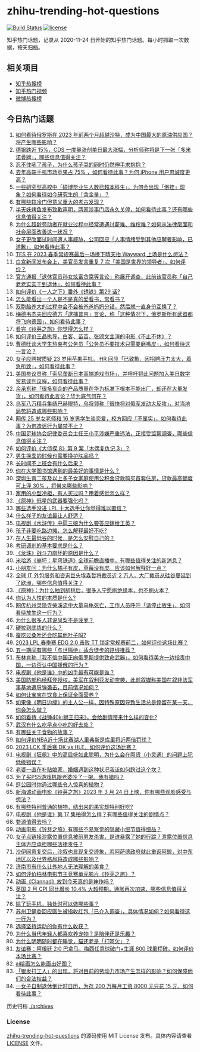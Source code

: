 # zhihu-trending-hot-questions

[![Build Status](https://github.com/justjavac/zhihu-trending-hot-questions/workflows/ci/badge.svg?branch=master)](https://github.com/justjavac/zhihu-trending-hot-questions/actions)
[![license](https://img.shields.io/github/license/justjavac/zhihu-trending-hot-questions)](https://github.com/justjavac/zhihu-trending-hot-questions/blob/master/LICENSE)

知乎热门话题，记录从 2020-11-24
日开始的知乎热门话题。每小时抓取一次数据，按天[归档](./archives)。

## 相关项目

- [知乎热搜榜](https://github.com/justjavac/zhihu-trending-top-search)
- [知乎热门视频](https://github.com/justjavac/zhihu-trending-hot-video)
- [微博热搜榜](https://github.com/justjavac/weibo-trending-hot-search)

## 今日热门话题

<!-- BEGIN -->
<!-- 最后更新时间 Sat Mar 25 2023 10:32:22 GMT+0800 (China Standard Time) -->

1. [如何看待俄罗斯在 2023 年前两个月超越沙特，成为中国最大的原油供应国？将产生哪些影响？](https://www.zhihu.com/question/590925316)
1. [德银跌近 15%，CDS 一度暴涨创单日最大涨幅，分析师称将是下一张「多米诺骨牌」，哪些信息值得关注？](https://www.zhihu.com/question/591676847)
1. [忍不住吼了孩子，为什么孩子哭的同时仍然伸手求抱抱？](https://www.zhihu.com/question/590903773)
1. [去年高端手机市场苹果占 75% ，如何看待此事？为何 iPhone 用户忠诚度更高？](https://www.zhihu.com/question/590943803)
1. [一些研究型高校中「硕博毕业生人数已超本科生」，为何会出现「倒挂」现象？如何看待如今研究生的「含金量」？](https://www.zhihu.com/question/591395033)
1. [有哪些较冷门但意义重大的考古发现？](https://www.zhihu.com/question/476353592)
1. [半天妖烤鱼发布致歉声明，两家涉事门店永久关停，如何看待此事？还有哪些信息值得关注？](https://www.zhihu.com/question/591582030)
1. [为什么超龄劳动者在就业过程中经常遭遇讨薪难、维权难？如何从法律层面和社会层面改善这一状况？](https://www.zhihu.com/question/591704595)
1. [女子更改面试时间遭人事威胁，公司回应「人事情绪受到其他应聘者影响，已道歉」，如何看待此事？](https://www.zhihu.com/question/591607252)
1. [TES 在 2023 春季常规赛最后一场换下晴天抬 Wayward 上场是什么想法？](https://www.zhihu.com/question/591390232)
1. [白宫新闻发布会上，美官员发言重复 7 次「美国是世界的领导者」，如何评价？](https://www.zhihu.com/question/591603464)
1. [官方通报「退休官员孙女炫富贪腐等言论」称展开调查，此前该官员称「自己老老实实干到退休」，如何看待此事？](https://www.zhihu.com/question/591603937)
1. [如何评价《一人之下》番外《锈铁》第29 话?](https://www.zhihu.com/question/591725076)
1. [怎么能看出一个人是不是真的爱看书，常看书？](https://www.zhihu.com/question/21078610)
1. [双胞胎养大的过程中会不会被爸爸妈妈分错，然后就一直身份互换了？](https://www.zhihu.com/question/591146404)
1. [梅德韦杰夫回应德方「逮捕普京」言论，称「这种情况下，俄罗斯所有武器都将飞向德国」，如何看待此事？](https://www.zhihu.com/question/591587319)
1. [看完《铃芽之旅》你觉得怎么样？](https://www.zhihu.com/question/591630080)
1. [如何评价王晶执导，白客、苗苗、张颂文主演的电影《不止不休》？](https://www.zhihu.com/question/591423485)
1. [曹德旺谈大学生热衷考公务员「公务员不要技术只需要磨嘴皮」，如何看待这一言论？](https://www.zhihu.com/question/591424634)
1. [女子应聘被质疑 23 岁用苹果手机， HR 回应「已致歉，因招聘压力太大，着急所致」，如何看待此事？](https://www.zhihu.com/question/591353535)
1. [美国参议员称「索尼垄断日本高端游戏市场」，并呼吁将此问题加入美日数字贸易谈判议程，如何看待此事？](https://www.zhihu.com/question/591593589)
1. [余承东称「很多车企的产品质量在华为标准下根本不能出厂，却还在大量发货」，如何看待此言论？华为底气何在？](https://www.zhihu.com/question/591581286)
1. [乌军八万精兵集结巴赫穆特，乌将领称「很快将对俄军发动大反攻」，对当地局势将造成哪些影响？](https://www.zhihu.com/question/591593319)
1. [网传 25 岁女老师和 16 岁男学生谈恋爱，校方回应「不属实」，如何看待此事？为何造谣行为屡禁不止？](https://www.zhihu.com/question/591447486)
1. [中国足球协会纪律委员会主任王小平涉嫌严重违法，正接受监察调查，哪些信息值得关注？](https://www.zhihu.com/question/591575565)
1. [如何评价《大侦探 8》第 9 案「木偶复仇记 3」？](https://www.zhihu.com/question/591367551)
1. [男生换季的时候也需要换护肤品吗？](https://www.zhihu.com/question/590790610)
1. [长时间不上班会有什么后果？](https://www.zhihu.com/question/589838903)
1. [你在大学图书馆遇到的最美好的事情是什么？](https://www.zhihu.com/question/590029365)
1. [深圳生育二孩及以上多子女家庭使用公积金贷款购买首套住房，贷款最高额度可上浮 30% ，将带来哪些影响？](https://www.zhihu.com/question/591615116)
1. [家用的小型冷柜，有人买过吗？用着感觉怎么样？](https://www.zhihu.com/question/327786985)
1. [《原神》低星的武器要强化吗？](https://www.zhihu.com/question/552630570)
1. [哪些选手没进 LPL 十大选手让你觉得难以置信？](https://www.zhihu.com/question/591397182)
1. [什么样子的友谊最让人舒适？](https://www.zhihu.com/question/591125512)
1. [电视剧《水浒传》中扈三娘为什么要答应嫁给王英？](https://www.zhihu.com/question/590304709)
1. [孩子非要吃路边摊，怎么解释最好不吃?](https://www.zhihu.com/question/587272215)
1. [在人生最低谷的时候，是怎么安慰自己的？](https://www.zhihu.com/question/591237683)
1. [考研调剂的基本要求是什么？](https://www.zhihu.com/question/583910350)
1. [《龙珠》战斗力崩坏的原因是什么？](https://www.zhihu.com/question/551150449)
1. [米哈游《崩坏：星穹铁道》全球前瞻直播中，有哪些值得关注的新消息？](https://www.zhihu.com/question/591658905)
1. [小朋友问：为什么橘子有皮，草莓没有皮。应该如何解释好一点？](https://www.zhihu.com/question/591261072)
1. [全球 IT 外包服务和咨询巨头埃森哲将裁员近 2 万人，大厂裁员从硅谷蔓延到了欧洲，哪些信息值得关注？](https://www.zhihu.com/question/591559359)
1. [《原神》：为什么抽到胡桃后，很多人宁愿刷绝缘本，也不刷火本？](https://www.zhihu.com/question/591318731)
1. [你认为人性的本质是什么?](https://www.zhihu.com/question/590254263)
1. [网传杭州灵隐寺旁溪流中大量乌龟死亡，工作人员呼吁「请停止放生」，如何看待放生这一行为？](https://www.zhihu.com/question/591755797)
1. [为什么很多人非说凤梨不是菠萝？](https://www.zhihu.com/question/315955020)
1. [硬拉到底练的什么？](https://www.zhihu.com/question/590181931)
1. [蚕吃过桑叶还会吃其他叶子吗?](https://www.zhihu.com/question/455671422)
1. [2023 LPL 春季赛 EDG 2:0 击败 TT 锁定常规赛前二，如何评价这场比赛？](https://www.zhihu.com/question/591639743)
1. [五一期间有哪些「与世隔绝」适合徒步的路线推荐？](https://www.zhihu.com/question/455757420)
1. [布林肯称「我不信中国正向俄罗斯提供致命武器」，如何看待美方一边指责中国，一边否认中国援俄的行为？](https://www.zhihu.com/question/591461238)
1. [电视剧《他是谁》中的凶手最有可能是谁？](https://www.zhihu.com/question/589853176)
1. [美国防部称经拜登授权，美军在叙利亚发动空袭，此前叙媒称美国在叙非法军事基地遭导弹袭击，目前情况如何？](https://www.zhihu.com/question/591580165)
1. [如何让宝宝在饮食上保证全面营养？](https://www.zhihu.com/question/591384803)
1. [如果像《明日边缘》的主人公一样，因特殊原因导致生活总是停留在某一天，你会怎么做？](https://www.zhihu.com/question/587211578)
1. [如何看待《战锤40k:狮王归来》，会给剧情带来什么样的变化?](https://www.zhihu.com/question/591377116)
1. [武汉有什么吃早点小吃的好去处？](https://www.zhihu.com/question/587052127)
1. [有哪些关于食物的故事？](https://www.zhihu.com/question/268271485)
1. [如何评价NBA近十场比赛湖人里弗斯是库里将近两倍罚球？](https://www.zhihu.com/question/591389854)
1. [2023 LCK 季后赛 DK vs HLE，如何评价这场比赛？](https://www.zhihu.com/question/591424088)
1. [电视剧《狂飙》中的高启盛如此聪明，为什么会在囤货（小灵通）的问题上犯低级错误？](https://www.zhihu.com/question/591138441)
1. [老婆一直在补贴娘家，婚姻遇到这种状况我该如何跨过这个坎？](https://www.zhihu.com/question/591342044)
1. [为了买PS5游戏机跟老婆吵了一架。我有错吗？](https://www.zhihu.com/question/589008739)
1. [逛公园时你遇过哪些令人惊喜的植物？](https://www.zhihu.com/question/589926753)
1. [新海诚动画电影《铃芽之旅》2023 年 3 月 24 日上映，你有哪些观影感受与想法？](https://www.zhihu.com/question/573838104)
1. [有哪些特别普通的植物，结出来的果实却特别好吃?](https://www.zhihu.com/question/590861756)
1. [电视剧《他是谁》第 17 集拍得怎么样？有哪些值得关注的剧情点？](https://www.zhihu.com/question/591632874)
1. [婺源值得去吗？](https://www.zhihu.com/question/361002511)
1. [动画电影《铃芽之旅》有哪些不易察觉的隐藏小细节值得细品？](https://www.zhihu.com/question/591626980)
1. [女子点链接泄露位置信息被前男友杀害，是谁暴露了她的行踪？泄露位置信息主体方应承担哪些法律责任？](https://www.zhihu.com/question/591556338)
1. [沙伊同意复交后，沙叙也显现复交迹象，若阿萨德政府就此重返阿盟，对中东地区以及世界格局将造成哪些影响？](https://www.zhihu.com/question/591572342)
1. [济南市有什么让外地人无法理解的美食？](https://www.zhihu.com/question/560352840)
1. [如何评价柏林电影节主竞赛单元影片《铃芽之旅》？](https://www.zhihu.com/question/583817037)
1. [动画《Clannad》放到今天真的是神作吗？](https://www.zhihu.com/question/575037267)
1. [英国 2 月 CPI 同比增长 10.4% 大超预期，通胀再次加速，哪些信息值得关注？](https://www.zhihu.com/question/591349358)
1. [除了玩手机，独处时可以做哪些事？](https://www.zhihu.com/question/591438087)
1. [苏州卫健委回应医生被指收红包「已介入调查」，具体情况如何？如何看待这一行为？](https://www.zhihu.com/question/591360663)
1. [选择坚持运动的你有什么收获？](https://www.zhihu.com/question/590550413)
1. [为什么当代年轻人都喜欢养宠物？是陪伴还是乐趣？](https://www.zhihu.com/question/589183990)
1. [为什么明明随时都在睡觉，猫还老是「打呵欠」？](https://www.zhihu.com/question/589429228)
1. [友谊赛：阿根廷 2:0 巴拿马，梅西任意球破门+生涯 800 球里程碑，如何评价本场比赛？](https://www.zhihu.com/question/591568741)
1. [ai绘画怎么能画出好图？](https://www.zhihu.com/question/565575341)
1. [「银发打工人」的出现，将对目前的劳动力市场产生怎样的影响？如何保障他们的合法权益？](https://www.zhihu.com/question/591591142)
1. [一女子自制退休倒计时日历，为存 200 万每月工资 8000 元只花 15 元，如何看待此事？](https://www.zhihu.com/question/591406913)

<!-- END -->

历史归档 [./archives](./archives)

### License

[zhihu-trending-hot-questions](https://github.com/justjavac/zhihu-trending-hot-questions)
的源码使用 MIT License 发布。具体内容请查看 [LICENSE](./LICENSE) 文件。
